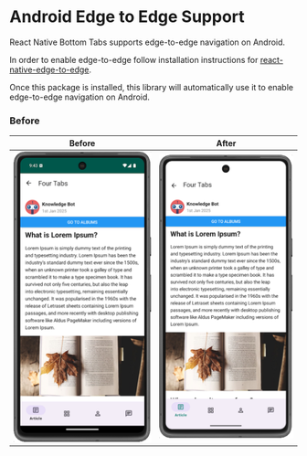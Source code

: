 # Android Edge to Edge Support

React Native Bottom Tabs supports edge-to-edge navigation on Android.

In order to enable edge-to-edge follow installation instructions for [react-native-edge-to-edge](https://github.com/zoontek/react-native-edge-to-edge).

Once this package is installed, this library will automatically use it to enable edge-to-edge navigation on Android.

### Before

| Before | After |
|:---:|:---:|
| ![Before](../../public/img/no-edge-to-edge.png) | ![After](../../public/img/edge-to-edge.png) |
